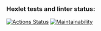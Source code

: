 ### Hexlet tests and linter status:
[![Actions Status](https://github.com/maeeee19/frontend-project-44/actions/workflows/hexlet-check.yml/badge.svg)](https://github.com/maeeee19/frontend-project-44/actions)
[![Maintainability](https://api.codeclimate.com/v1/badges/ff171398781ae8a0856c/maintainability)](https://codeclimate.com/github/maeeee19/frontend-project-44/maintainability)